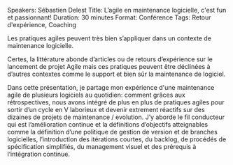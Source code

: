 Speakers: Sébastien Delest
Title: L’agile en maintenance logicielle, c'est fun et passionnant!
Duration: 30 minutes
Format: Conférence
Tags: Retour d'expérience, Coaching

Les pratiques agiles peuvent très bien s’appliquer dans un contexte de maintenance logicielle.

Certes, la littérature abonde d’articles ou de retours d’expérience sur le lancement de projet Agile mais ces pratiques peuvent être déclinées à d’autres contextes comme le support et bien sûr la maintenance de logiciel.

Dans cette présentation, je partage mon expérience d'une maintenance agile de plusieurs logiciels au quotidien: comment grâces aux rétrospectives, nous avons intégré de plus en plus de pratiques agiles pour sortir d’un cycle en V laborieux et devenir extrement réactifs sur des dizaines de projets de maintenance / evolution.
J’y aborde le fil conducteur qui est l’amélioration continue et la définitions d’objectifs atteignables comme la définition d’une politique de gestion de version et de branches logicielles, l’introduction des itérations courtes, du backlog, de procédés de spécification simplifiés, du management visuel et des prérequis à l’intégration continue.
